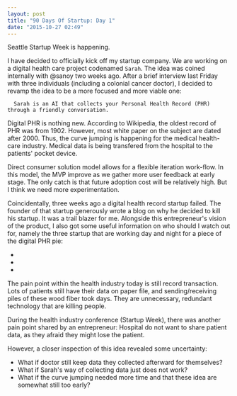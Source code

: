 ```yaml
---
layout: post
title: "90 Days Of Startup: Day 1"
date: "2015-10-27 02:49"
---
```


Seattle Startup Week is happening.

I have decided to officially kick off my startup company. We are working on a digital health care project codenamed `Sarah`. The idea was coined internally with @sanoy two weeks ago. After a brief interview last Friday with three individuals (including a colonial cancer doctor), I decided to revamp the idea to be a more focused and more viable one:

```
  Sarah is an AI that collects your Personal Health Record (PHR) through a friendly conversation.
```

Digital PHR is nothing new. According to Wikipedia, the oldest record of PHR was from 1902. However, most white paper on the subject are dated after 2000. Thus, the curve jumping is happening for the medical health-care industry. Medical data is being transfered from the hospital to the patients' pocket device.

Direct consumer solution model allows for a flexible iteration work-flow. In this model, the MVP improve as we gather more user feedback at early stage. The only catch is that future adoption cost will be relatively high. But I think we need more experimentation.

Coincidentally, three weeks ago a digital health record startup failed. The founder of that startup generously wrote a blog on why he decided to kill his startup. It was a trail blazer for me. Alongside this entrepreneur's vision of the product, I also got some useful information on who should I watch out for, namely the three startup that are working day and night for a piece of the digital PHR pie:

  + []()
  + []()
  + []()

The pain point within the health industry today is still record transaction. Lots of patients still have their data on paper file, and sending/receiving piles of these wood fiber took days. They are unnecessary, redundant technology that are killing people.

During the health industry conference (Startup Week), there was another pain point shared by an entrepreneur: Hospital do not want to share patient data, as they afraid they might lose the patient.

However, a closer inspection of this idea revealed some uncertainty:

  + What if doctor still keep data they collected afterward for themselves?
  + What if Sarah's way of collecting data just does not work?
  + What if the curve jumping needed more time and that these idea are somewhat still too early?

